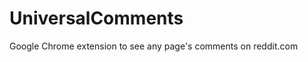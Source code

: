 UniversalComments
=================


Google Chrome extension to see any page's comments on reddit.com
